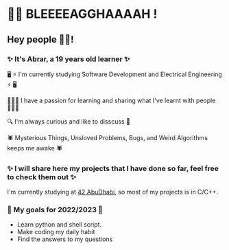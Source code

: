 
# 🧟‍♀️ BLEEEEAGGHAAAAH !
## Hey people ✌🏼!
### ✨ It's Abrar, a 19 years old learner ✨

🖥 ⚡️ I'm currently studying Software Development and Electrical Engineering ⚡️ 🖥

👩🏻‍💻 I have a passion for learning and sharing what I've learnt with people 👩🏻‍💻

🔍 I'm always curious and like to disscuss 🔎

🕷 Mysterious Things, Unsloved Problems, Bugs, and Weird Algorithms keeps me awake 🕷



### ✨ I will share here my projects that I have done so far, feel free to check them out ✨

I'm currently studying at [42 AbuDhabi](https://42abudhabi.ae/), so most of my projects is in C/C++.

### 🎯 My goals for 2022/2023 🎯
- Learn python and shell script.
- Make coding my daily habit
- Find the answers to my questions 

